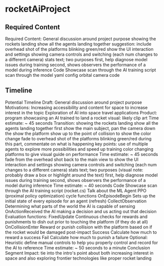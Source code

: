 # rocketAiProject


## Required Content
Required Content:
General discussion around project purpose
showing the rockets landing
show all the agents landing together
suggestion: include overhead shot of the platforms blinking green/red
show the UI interaction and settings
showing camera controls and switching (each num changes to a different camera)
stats text; two purposes
first, help diagnose model issues during training
second, shows observers the performance of a model during inference
Code Showcase
scan through the AI training script
scan through the model yaml config
orbital camera code

## Timeline
Potential Timeline Draft:
General discussion around project purpose
Motivations:
Increasing accessibility and content for space to increase interest in the topic
Exploration of AI into space travel applications
Product: program showcasing an AI trained to land a rocket
visual: likely clip art
Time estimate: ~ 45 seconds
Transition:
showing the rockets landing
show all the agents landing together
first show the main subject, pan the camera down the show the platform
show up to the point of collision to show the color change
fade to overhead shot of the platforms blinking green/red
during this part, commentate on what is happening
key points:
use of multiple agents to explore more possibilities and speed up training
color changing platforms to give visual guide on performance
Time estimate: ~ 45 seconds
fade from the overhead shot back to the main view to show the UI interaction and settings
showing camera controls and switching (each num changes to a different camera)
stats text; two purposes (visual note: probably draw a box or highlight around the text)
first, help diagnose model issues during training
second, shows observers the performance of a model during inference
Time estimate: ~ 40 seconds
Code Showcase
scan through the AI training script (rocket.cs)
Talk about the ML Agent PPO (proximal policy optimization) cycle functions
OnEpisodeBegin
Sets up the initial state of every episode for an agent (refresh)
CollectObservation
Determining what parts of the world the AI is capable of sensing
OnActionReceived
the AI making a decision and us acting out that decision
Evaluation functions:
FixedUpdate
Continuous checks for rewards and punishments to dish out prior to touching the platform (if they do at all)
OnCollisionEnter
Reward or punish collision with the platform based on if the rocket would be damaged post-impact
Success
Calculate how much to reward a success
Fail
Calculate how much to punish a failure
Optional: Heuristic
define manual controls to help you properly control and record for the AI to reference
Time estimate: ~ 50 seconds to a minute
Conclusion Segment
Impact: tie into the intro's point about both increasing interest in space and also exploring frontier technologies like proper rocket landing